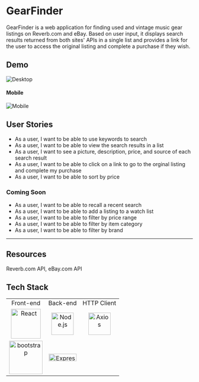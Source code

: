 # GearFinder
GearFinder is a web application for finding used and vintage music gear listings on Reverb.com and eBay.  Based on user input, it displays search results returned from both sites' APIs in a single list and provides a link for the user to access the original listing and complete a purchase if they wish. 

## Demo

![Desktop](https://i.imgur.com/dUJaDYs.gif)

#### Mobile
![Mobile](https://i.imgur.com/gjjjBtK.gif)

## User Stories
- As a user, I want to be able to use keywords to search
- As a user, I want to be able to view the search results in a list
- As a user, I want to see a picture, description, price, and source of each search result
- As a user, I want to be able to click on a link to go to the orginal listing and complete my purchase
- As a user, I want to be able to sort by price

### Coming Soon
- As a user, I want to be able to recall a recent search
- As a user, I want to be able to add a listing to a watch list
- As a user, I want to be able to filter by price range
- As a user, I want to be able to filter by item category
- As a user, I want to be able to filter by brand

- - - -
## Resources  
 Reverb.com API, eBay.com API
## Tech Stack
<table>
  <tr>
  </tr>
  <tr>
    <td align="center">Front-end</td>
    <td align="center">Back-end</td>
    <td align="center">HTTP Client</td>
  </tr>
  <tr>
    <td align="center"><img src="https://upload.wikimedia.org/wikipedia/commons/thumb/a/a7/React-icon.svg/1280px-React-icon.svg.png" alt="React" title="React" width="80px"></td>
    <td align="center"><img src="https://upload.wikimedia.org/wikipedia/commons/thumb/d/d9/Node.js_logo.svg/1280px-Node.js_logo.svg.png" alt="Node.js" title="Node.js" width="60px"></td>
    <td align="center"><img src="https://user-images.githubusercontent.com/8939680/57233884-20344080-6fe5-11e9-8df3-0df1282e1574.png" alt="Axios" title="Axios" width="60px"></td>
  </tr>
  <tr>
    <td align="center"><img src="https://banner2.cleanpng.com/20180512/stw/kisspng-bootstrap-responsive-web-design-web-development-lo-5af676c04b0535.2749534815261016963073.jpg" alt="bootstrap" title="bootstrap" width="90px"></td>
    <td align="center"><img src="https://buttercms.com/static/images/tech_banners/ExpressJS.png" alt="Express" title="Express" width="75px" height="20px"></td>
  </tr>
</table>

